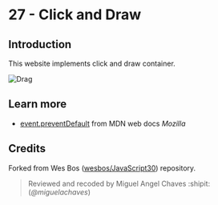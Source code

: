 # 27 - Click and Draw
## Introduction
This website implements click and draw container.

![Drag](https://res.cloudinary.com/saaec/image/upload/v1612793329/Drag_akysyj.jpg)

## Learn more
* [event.preventDefault](https://developer.mozilla.org/es/docs/Web/API/Event/preventDefault) from MDN web docs *Mozilla*


## Credits
Forked from Wes Bos ([wesbos/JavaScript30](https://github.com/wesbos/JavaScript30)) repository.
> Reviewed and recoded by Miguel Angel Chaves :shipit: (*@miguelachaves*)